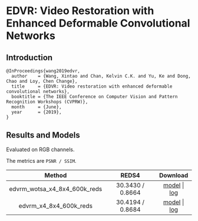 # EDVR: Video Restoration with Enhanced Deformable Convolutional Networks

## Introduction

```
@InProceedings{wang2019edvr,
  author    = {Wang, Xintao and Chan, Kelvin C.K. and Yu, Ke and Dong, Chao and Loy, Chen Change},
  title     = {EDVR: Video restoration with enhanced deformable convolutional networks},
  booktitle = {The IEEE Conference on Computer Vision and Pattern Recognition Workshops (CVPRW)},
  month     = {June},
  year      = {2019},
}
```

## Results and Models

Evaluated on RGB channels.

The metrics are `PSNR / SSIM`.

|   Method   |  REDS4  | Download |
|:----------:|:----:|:--------:|
| edvrm_wotsa_x4_8x4_600k_reds |  30.3430 /  0.8664  | [model](https://openmmlab.oss-accelerate.aliyuncs.com/mmediting/restorers/edvr/edvrm_wotsa_x4_8x4_600k_reds_20200522-0570e567.pth) \| [log](https://openmmlab.oss-accelerate.aliyuncs.com/mmediting/restorers/edvr/edvrm_wotsa_x4_8x4_600k_reds_20200522_141644.log.json) |
| edvrm_x4_8x4_600k_reds | 30.4194 / 0.8684 | [model](https://openmmlab.oss-accelerate.aliyuncs.com/mmediting/restorers/edvr/edvrm_x4_8x4_600k_reds_20200622-ba4a43e4.pth) \| [log](https://openmmlab.oss-accelerate.aliyuncs.com/mmediting/restorers/edvr/edvrm_x4_8x4_600k_reds_20200622_102544.log.json) |
